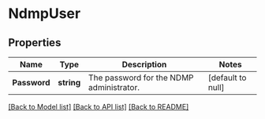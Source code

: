 # NdmpUser

## Properties
Name | Type | Description | Notes
------------ | ------------- | ------------- | -------------
**Password** | **string** | The password for the NDMP administrator. | [default to null]

[[Back to Model list]](../README.md#documentation-for-models) [[Back to API list]](../README.md#documentation-for-api-endpoints) [[Back to README]](../README.md)


